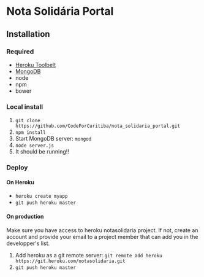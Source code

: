 # Nota Solidária Portal

## Installation

### Required

 - [Heroku Toolbelt](https://devcenter.heroku.com/articles/heroku-command#installing-the-heroku-cli)
 - [MongoDB](https://docs.mongodb.com/manual/installation/)
 - node 
 - npm 
 - bower

### Local install

 1. `git clone https://github.com/CodeForCuritiba/nota_solidaria_portal.git`
 2. `npm install`
 3. Start MongoDB server: `mongod`
 4. `node server.js`
 5. It should be running!!

### Deploy

#### On Heroku

 - `heroku create myapp`
 - `git push heroku master`

#### On production
 
 Make sure you have access to heroku notasolidaria project. If not, create an account and provide your email to a project member that can add you in the developper's list.

 1. Add heroku as a git remote server: `git remote add heroku https://git.heroku.com/notasolidaria.git`
 2. `git push heroku master`

